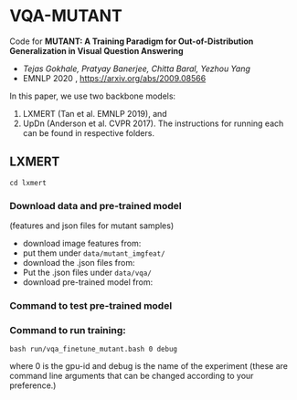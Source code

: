 # VQA-MUTANT 

Code for **MUTANT: A Training Paradigm for Out-of-Distribution Generalization in Visual Question Answering**
- _Tejas Gokhale, Pratyay Banerjee, Chitta Baral, Yezhou Yang_
- EMNLP 2020 , https://arxiv.org/abs/2009.08566

In this paper, we use two backbone models: 
1. LXMERT (Tan et al. EMNLP 2019), and 
2. UpDn (Anderson et al. CVPR 2017).
The instructions for running each can be found in respective folders. 

## LXMERT
`cd lxmert`

### Download data and pre-trained model
(features and json files for mutant samples) 
- download image features from: 
- put them under `data/mutant_imgfeat/`
- download the .json files from: 
- Put the .json files under `data/vqa/`
- download pre-trained model from: 

### Command to test pre-trained model
### Command to run training:
```
bash run/vqa_finetune_mutant.bash 0 debug
```
where 0 is the gpu-id and debug is the name of the experiment (these are command line arguments that can be changed according to your preference.)


